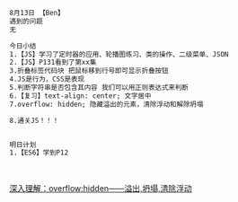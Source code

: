 ```html
8月13日 【Ben】 
遇到的问题 
无 

今日小结 
1.【JS】学习了定时器的应用、轮播图练习、类的操作、二级菜单、JSON
2.【JS】P131看到了第xx集 
3.折叠标签代码块 把鼠标移到行号即可显示折叠按钮
4.JS是行为，CSS是表现
5.判断字符串是否包含其内容 我们可以用正则表达式来判断
6.【复习】text-align: center; 文字居中
7.overflow: hidden; 隐藏溢出的元素，清除浮动和解除坍塌

8.通关JS！！！


明日计划 
1.【ES6】学到P12
```

​	

[深入理解：overflow:hidden——溢出,坍塌,清除浮动](https://blog.csdn.net/Hukaihe/article/details/51298665)